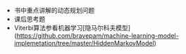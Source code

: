 
* 书中重点讲解的动态规划问题
* 课后思考题
* Viterbi算法参看机器学习[隐马尔科夫模型] (https://github.com/bravepam/machine-learning-model-implemetation/tree/master/HiddenMarkovModel)